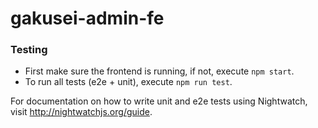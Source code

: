 # gakusei-admin-fe #
### Testing ###
* First make sure the frontend is running, if not, execute `npm start`.
* To run all tests (e2e + unit), execute `npm run test`.

For documentation on how to write unit and e2e tests using Nightwatch, visit http://nightwatchjs.org/guide.
